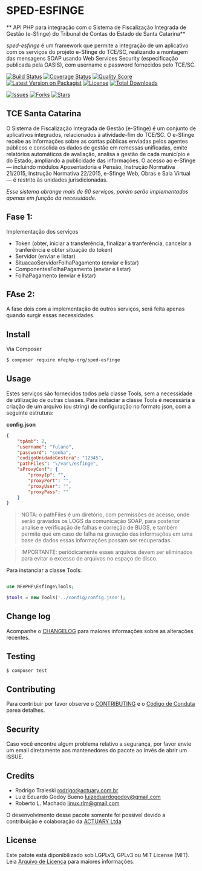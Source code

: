 # SPED-ESFINGE

** API PHP para integração com o Sistema de Fiscalização Integrada de Gestão (e-Sfinge) do Tribunal de Contas do Estado de Santa Catarina**

*sped-esfinge* é um framework que permite a integração de um aplicativo com os serviços do projeto e-Sfinge do TCE/SC, realizando a montagem das mensagens SOAP usando Web Services Security (especificação publicada pela OASIS), com username e password fornecidos pelo TCE/SC.

[![Build Status][ico-travis]][link-travis]
[![Coverage Status][ico-scrutinizer]][link-scrutinizer]
[![Quality Score][ico-code-quality]][link-code-quality]
[![Latest Version on Packagist][ico-version]][link-packagist]
[![License][ico-license]][link-packagist]
[![Total Downloads][ico-downloads]][link-downloads]

[![Issues][ico-issues]][link-issues]
[![Forks][ico-forks]][link-forks]
[![Stars][ico-stars]][link-stars]


## TCE Santa Catarina

O Sistema de Fiscalização Integrada de Gestão (e-Sfinge) é um conjunto de aplicativos integrados, relacionados à atividade-fim do TCE/SC. O e-Sfinge recebe as informações sobre as contas públicas enviadas pelos agentes públicos e consolida os dados de gestão em remessas unificadas, emite relatórios automáticos de avaliação, analisa a gestão de cada município e do Estado, ampliando a publicidade das informações.
O acesso ao e-Sfinge — incluindo módulos Aposentadoria e Pensão, Instrução Normativa 21/2015, Instrução Normativa 22/2015, e-Sfinge Web, Obras e Sala Virtual — é restrito às unidades jurisdicionadas.

*Esse sistema abrange mais de 60 serviços, porém serão implementados apenas em função da necessidade.*

## Fase 1:

Implementação dos serviços 

- Token (obter, iniciar a transferência, finalizar a tranferência, cancelar a tranferência e obter situação do token)
- Servidor (enviar e listar)
- SituacaoServidorFolhaPagamento (enviar e listar)
- ComponentesFolhaPagamento (enviar e listar)
- FolhaPagamento (enviar e listar)

## FAse 2:

A fase dois com a implementação de outros serviços, será feita apenas quando surgir essas necessidades.

## Install

Via Composer

``` bash
$ composer require nfephp-org/sped-esfinge
```

## Usage

Estes serviços são fornecidos todos pela classe Tools, sem a necessidade de utilização de outras classes.
Para instaciar a classe Tools é necessária a criação de um arquivo (ou string) de configuração no formato json, com a seguinte estrutura:

**config.json**
```json
{
    "tpAmb": 2,
    "username": "fulano",
    "password": "senha",
    "codigoUnidadeGestora": "12345",
    "pathFiles": "\/var\/esfinge",
    "aProxyConf": {
        "proxyIp": "",
        "proxyPort": "",
        "proxyUser": "",
        "proxyPass": ""
    }
}
```
> NOTA: o pathFiles é um diretório, com permissões de acesso, onde serão gravados os LOGS da comunicação SOAP, para posterior analise e verificação de falhas e correção de BUGS, e também permite que em caso de falha na gravação das informações em uma base de dados essas informações possam ser recuperadas.

> IMPORTANTE: periódicamente esses arquivos devem ser eliminados para evitar o excesso de arquivos no espaço de disco.  

Para instanciar a classe Tools:

```php

use NFePHP\Esfinge\Tools;

$tools = new Tools('../config/config.json');

```

## Change log

Acompanhe o [CHANGELOG](CHANGELOG.md) para maiores informações sobre as alterações recentes.

## Testing

``` bash
$ composer test
```

## Contributing

Para contribuir por favor observe o [CONTRIBUTING](CONTRIBUTING.md) e o  [Código de Conduta](CONDUCT.md) parea detalhes.

## Security

Caso você encontre algum problema relativo a segurança, por favor envie um email diretamente aos mantenedores do pacote ao invés de abrir um ISSUE.

## Credits

- Rodrigo Traleski <rodrigo@actuary.com.br>
- Luiz Eduardo Godoy Bueno <luizeduardogodoy@gmail.com>
- Roberto L. Machado <linux.rlm@gmail.com>

O desenvolvimento desse pacote somente foi possivel devido a contribuição e colaboração da 
[ACTUARY Ltda](http://www.actuary.com.br/v2/informatica/index.php) 

## License

Este patote está diponibilizado sob LGPLv3, GPLv3 ou MIT License (MIT). Leia  [Arquivo de Licença](LICENSE.md) para maiores informações.

[ico-stars]: https://img.shields.io/github/stars/nfephp-org/sped-esfinge.svg?style=flat-square
[ico-forks]: https://img.shields.io/github/forks/nfephp-org/sped-esfinge.svg?style=flat-square
[ico-issues]: https://img.shields.io/github/issues/nfephp-org/sped-esfinge.svg?style=flat-square
[ico-travis]: https://img.shields.io/travis/nfephp-org/sped-esfinge/master.svg?style=flat-square
[ico-scrutinizer]: https://img.shields.io/scrutinizer/coverage/g/nfephp-org/sped-esfinge.svg?style=flat-square
[ico-code-quality]: https://img.shields.io/scrutinizer/g/nfephp-org/sped-esfinge.svg?style=flat-square
[ico-downloads]: https://img.shields.io/packagist/dt/nfephp-org/sped-esfinge.svg?style=flat-square
[ico-version]: https://img.shields.io/packagist/v/nfephp-org/sped-esfinge.svg?style=flat-square
[ico-license]: https://poser.pugx.org/nfephp-org/nfephp/license.svg?style=flat-square

[link-packagist]: https://packagist.org/packages/nfephp-org/sped-esfinge
[link-travis]: https://travis-ci.org/nfephp-org/sped-esfinge
[link-scrutinizer]: https://scrutinizer-ci.com/g/nfephp-org/sped-esfinge/code-structure
[link-code-quality]: https://scrutinizer-ci.com/g/nfephp-org/sped-esfinge
[link-downloads]: https://packagist.org/packages/nfephp-org/sped-esfinge
[link-author]: https://github.com/nfephp-org
[link-issues]: https://github.com/nfephp-org/sped-esfinge/issues
[link-forks]: https://github.com/nfephp-org/sped-esfinge/network
[link-stars]: https://github.com/nfephp-org/sped-esfinge/stargazers
